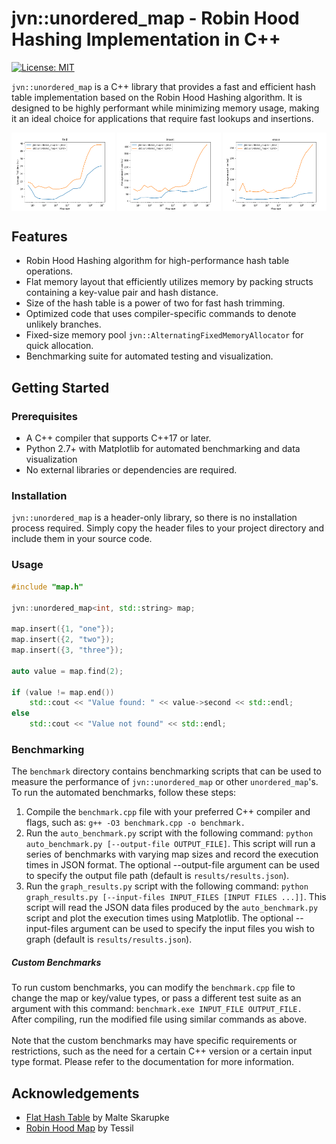 # jvn::unordered_map - Robin Hood Hashing Implementation in C++
[![License: MIT](https://img.shields.io/badge/License-MIT-yellow.svg)](https://opensource.org/licenses/MIT)

`jvn::unordered_map` is a C++ library that provides a fast and efficient hash table implementation based on the Robin Hood Hashing algorithm. It is designed to be highly performant while minimizing memory usage, making it an ideal choice for applications that require fast lookups and insertions.
<br>
<div style="display:flex; justify-content:space-between;">
    <img src="/benchmark/results/figure_find.png" alt="Performance graph of insert" style="width:33%;">
    <img src="/benchmark/results/figure_insert.png" alt="Performance graph of find" style="width:33%;">
    <img src="/benchmark/results/figure_erase.png" alt="Performance graph of erase" style="width:33%;">
</div>

## Features

* Robin Hood Hashing algorithm for high-performance hash table operations.
* Flat memory layout that efficiently utilizes memory by packing structs containing a key-value pair and hash distance.
* Size of the hash table is a power of two for fast hash trimming.
* Optimized code that uses compiler-specific commands to denote unlikely branches.
* Fixed-size memory pool `jvn::AlternatingFixedMemoryAllocator` for quick allocation.
* Benchmarking suite for automated testing and visualization.

## Getting Started

### Prerequisites

* A C++ compiler that supports C++17 or later.
* Python 2.7+ with Matplotlib for automated benchmarking and data visualization
* No external libraries or dependencies are required.

### Installation

`jvn::unordered_map` is a header-only library, so there is no installation process required. Simply copy the header files to your project directory and include them in your source code.

### Usage

```cpp
#include "map.h"

jvn::unordered_map<int, std::string> map;

map.insert({1, "one"});
map.insert({2, "two"});
map.insert({3, "three"});

auto value = map.find(2);

if (value != map.end())
    std::cout << "Value found: " << value->second << std::endl;
else
    std::cout << "Value not found" << std::endl;
```
### Benchmarking

The `benchmark` directory contains benchmarking scripts that can be used to measure the performance of `jvn::unordered_map` or other `unordered_map`'s. To run the automated benchmarks, follow these steps:

1. Compile the `benchmark.cpp` file with your preferred C++ compiler and flags, such as: `g++ -O3 benchmark.cpp -o benchmark.`
2. Run the `auto_benchmark.py` script with the following command: `python auto_benchmark.py [--output-file OUTPUT_FILE]`. This script will run a series of benchmarks with varying map sizes and record the execution times in JSON format. The optional --output-file argument can be used to specify the output file path (default is `results/results.json`).
5. Run the `graph_results.py` script with the following command: `python graph_results.py [--input-files INPUT_FILES [INPUT FILES ...]]`. This script will read the JSON data files produced by the `auto_benchmark.py` script and plot the execution times using Matplotlib. The optional --input-files argument can be used to specify the input files you wish to graph (default is `results/results.json`).

##### Custom Benchmarks

To run custom benchmarks, you can modify the `benchmark.cpp` file to change the map or key/value types, or pass a different test suite as an argument with this command: `benchmark.exe INPUT_FILE OUTPUT_FILE.`<br>
After compiling, run the modified file using similar commands as above.<br> 
<br>
Note that the custom benchmarks may have specific requirements or restrictions, such as the need for a certain C++ version or a certain input type format. Please refer to the documentation for more information.

## Acknowledgements

* [Flat Hash Table](https://github.com/skarupke/flat_hash_map) by Malte Skarupke
* [Robin Hood Map](https://github.com/Tessil/robin-map "Robin-hood Map") by Tessil
